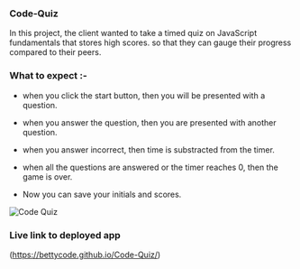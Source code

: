 ### Code-Quiz


In this project, the client wanted to take a timed quiz on JavaScript fundamentals that stores high scores.
so that they can gauge their progress compared to their peers.



### What to expect :-


- when you click the start button, then you will be presented with a question.

- when you answer the question, then you are presented with another question.

- when you answer incorrect, then time is substracted from the timer.

- when all the questions are answered or the timer reaches 0, then the game is over.

- Now you can save your initials and scores.



![Code Quiz](Asset/Code%20Quiz.gif)


### Live link to deployed app
(https://bettycode.github.io/Code-Quiz/)
